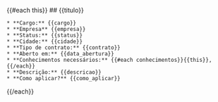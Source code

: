 {{#each this}}
    ## {{titulo}}

    * **Cargo:** {{cargo}}
    * **Empresa** {{empresa}}
    * **Status:** {{status}}
    * **Cidade:** {{cidade}}
    * **Tipo de contrato:** {{contrato}}
    * **Aberto em:** {{data_abertura}}
    * **Conhecimentos necessários:** {{#each conhecimentos}}{{this}},{{/each}}
    * **Descrição:** {{descricao}}
    * **Como aplicar?** {{como_aplicar}}
    
{{/each}}
